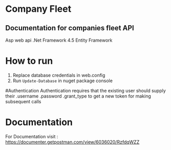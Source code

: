 # Company Fleet

## Documentation for companies fleet API

Asp web api
.Net Framework 4.5
Entity Framework

# How to run

1. Replace database credentials in web.config
2. Run  `Update-Database` in nuget package console


#Authentication
Authentication requires that the existing user should supply their
	.username
	.password
	.grant_type
to get a new token for making subsequent calls


# Documentation

For Documentation visit : https://documenter.getpostman.com/view/6036020/RzfdqWZZ
